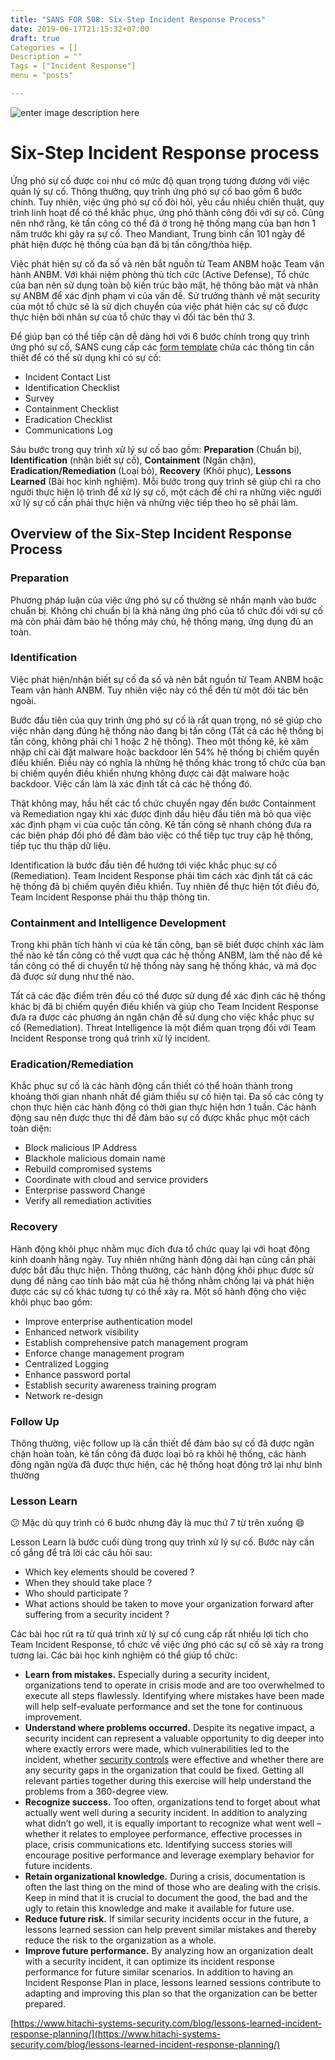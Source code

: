 ```yaml
---
title: "SANS FOR 508: Six-Step Incident Response Process"
date: 2019-06-17T21:15:32+07:00
draft: true
Categories = []
Description = ""
Tags = ["Incident Response"]
menu = "posts"

---
```


![enter image description here](https://vnstrawhat.github.io/images/ir-step.png)
# Six-Step Incident Response process
Ứng phó sự cố được coi như có mức độ quan trọng tương đương với việc quản lý sự cố.  Thông thường, quy trình ứng phó sự cố bao gồm 6 bước chính. Tuy nhiên, việc ứng phó sự cố đòi hỏi, yêu cầu nhiều chiến thuật, quy trình linh hoạt để có thể khắc phục, ứng phó thành công đối với sự cố. Cũng nên nhớ rằng, kẻ tấn công có thể đã ở trong hệ thống mạng của bạn hơn 1 năm trước khi gây ra sự cố. Theo Mandiant, Trung bình cần 101 ngày để phát hiện được hệ thống của bạn đã bị tấn công/thỏa hiệp.

Việc phát hiện sự cố đa số và nên bắt nguồn từ Team ANBM hoặc Team vận hành ANBM. 
Với khái niệm phòng thủ tích cức (Active Defense), Tổ chức của bạn nên sử dụng toàn bộ kiến trúc bảo mật,  hệ thông bảo mật và nhân sự ANBM để xác định phạm vi của vấn đề. Sử trưởng thành về mặt security của một tổ chức sẽ là sử dịch chuyển của việc phát hiện các sự cố được thực hiện bởi nhân sự của tổ chức thay vì đối tác bên thứ 3.

Để giúp bạn có thể tiếp cận dễ dàng hơi với 6 bước chính trong quy trình ứng phó sự cố, SANS cung cấp các [form template](https://www.sans.org/score/incident-forms) chứa các thông tin cần thiết để có thể sử dụng khi có sự cố:

 - Incident Contact List
 - Identification Checklist
 - Survey
 - Containment Checklist
 - Eradication Checklist
 - Communications Log

Sáu bước trong quy trình xử lý sự cố bao gồm: **Preparation** (Chuẩn bị), **Identification** (nhận biết sự cố), **Containment** (Ngăn chặn), **Eradication/Remediation** (Loại bỏ), **Recovery** (Khôi phục), **Lessons Learned** (Bài học kinh nghiệm). Mỗi bước trong quy trình sẽ giúp chỉ ra cho người thực hiện lộ trình để xử lý sự cố, một cách để chỉ ra những việc người xử lý sự cố cần phải thực hiện và những việc tiếp theo họ sẽ phải làm.
## Overview of the Six-Step Incident Response Process
### Preparation
Phương pháp luận của việc ứng phó sự cố thường sẽ nhấn mạnh vào bước chuẩn bị. Không chỉ chuẩn bị là khả năng ứng phó của tổ chức đối với sự cố mà còn phải đảm bảo hệ thống máy chủ, hệ thống mạng, ứng dụng đủ an toàn.
### Identification
Việc phát hiện/nhận biết sự cố đa số và nên bắt nguồn từ Team ANBM hoặc Team vận hành ANBM. Tuy nhiên việc này có thể đến từ một đối tác bên ngoài.

Bước đầu tiên của quy trình ứng phó sự cố là rất quan trọng, nó sẽ giúp cho việc nhân dạng đúng hệ thống nào đang bị tấn công (Tất cả các hệ thống bị tấn công, không phải chỉ 1 hoặc 2 hệ thống). Theo một thống kê, kẻ xâm nhập chỉ cài đặt malware hoặc backdoor lên 54% hệ thống bị chiếm quyền điều khiển. Điều này có nghĩa là những hệ thống khác trong tổ chức của bạn bị chiếm quyền điều khiển nhưng không được cài đặt malware hoặc backdoor. Việc cần làm là xác định tất cả các hệ thống đó.

Thật không may, hầu hết các tổ chức chuyển ngay đến bước Containment và Remediation ngay khi xác được định dấu hiệu đầu tiên mà bỏ qua việc xác định phạm vi của cuộc tấn công. Kẻ tấn công sẽ nhanh chóng đưa ra các biện pháp đối phó để đảm bảo việc có thể tiếp tục truy cập hệ thống, tiếp tục thu thập dữ liệu.

Identification là bước đầu tiên để hướng tới việc khắc phục sự cố (Remediation). Team Incident Response phải tìm cách xác định tất cả các hệ thống đã bị chiếm quyền điều khiển. Tuy nhiên để thực hiện tốt điều đó, Team Incident Response phải thu thập thông tin.
### Containment and Intelligence Development
Trong khi phân tích hành vi của kẻ tấn công, bạn sẽ biết được chính xác làm thế nào kẻ tấn công có thể vượt qua các hệ thống ANBM, làm thế nào để kẻ tấn công có thể di chuyển từ hệ thống này sang hệ thống khác, và mã đọc đã được sử dụng như thế nào.

Tất cả các đặc điểm trên đều có thể được sử dụng để xác định các hệ thống khác bị đã bị chiếm quyền điều khiển và giúp cho  Team Incident Response đưa ra được các phương án ngăn chặn để sử dụng cho việc khắc phục sự cố (Remediation).  Threat Intelligence là một điểm quan trọng đối với Team Incident Response trong quá trình xử lý incident.
### Eradication/Remediation
Khắc phục sự cố là các hành động cần thiết có thể hoàn thành trong khoảng thời gian nhanh nhất để giảm thiểu sự cố hiện tại. Đa số các công ty chọn thực hiện các hành động có thời gian thực hiện hơn 1 tuần. Các hành động sau nên được thực thi để đảm bảo sự cố được khắc phục một cách toàn diện:

 - Block malicious IP Address
 - Blackhole malicious domain name
 - Rebuild compromised systems
 - Coordinate with cloud and service providers
 - Enterprise password Change
 - Verify all remediation activities
### Recovery
Hành động khôi phục nhằm mục đích đưa tổ chức quay lại với hoạt động kinh doanh hằng ngày. Tuy nhiên những hành động dài hạn cũng cần phải được bắt đầu thực hiện. Thông thường, các hành động khôi phục được sử dụng để nâng cao tính bảo mật của hệ thống nhằm chống lại và phát hiện được các sự cố khác tương tự có thể xảy ra.
Một số hành động cho việc khôi phục bao gồm:
 - Improve enterprise authentication model
 - Enhanced network visibility
 - Establish comprehensive patch management program
 - Enforce change management program
 - Centralized Logging
 - Enhance password portal
 - Establish security awareness training program
 - Network re-design

### Follow Up
Thông thường, việc follow up là cần thiết để đảm bảo sự cố đã được ngăn chặn hoàn toàn, kẻ tấn công đã được loại bỏ ra khỏi hệ thống, các hành đông ngăn ngừa đã được thực hiện, các hệ thống hoạt động trở lại như bình thường

### Lesson Learn 
:confused: Mặc dù quy trình có 6 bước nhưng đây là mục thứ 7 từ trên xuống  :smile:

Lesson Learn là bước cuối dùng trong quy trình xử lý sự cố. Bước này cần cố gắng để trả lời các câu hỏi sau:

 - Which key elements should be covered ?
 - When they should take place ?
 - Who should participate ?
 - What actions should be taken to move your organization forward after suffering from a security incident ?

Các bài học rút ra từ quá trình xử lý sự cố cung cấp rất nhiều lợi tích cho Team Incident Response, tổ chức về việc ứng phó các sự cố sẽ xảy ra trong tương lai. Các bài học kinh nghiệm  có thể giúp tổ chức:

-   **Learn from mistakes.** Especially during a security incident, organizations tend to operate in crisis mode and are too overwhelmed to execute all steps flawlessly. Identifying where mistakes have been made will help self-evaluate performance and set the tone for continuous improvement.
-   **Understand where problems occurred.**  Despite its negative impact, a security incident can represent a valuable opportunity to dig deeper into where exactly errors were made, which vulnerabilities led to the incident, whether  [security controls](https://www.hitachi-systems-security.com/blog/information-security-controls-faq/)  were effective and whether there are any security gaps in the organization that could be fixed. Getting all relevant parties together during this exercise will help understand the problems from a 360-degree view.
-   **Recognize success.** Too often, organizations tend to forget about what actually went well during a security incident. In addition to analyzing what didn’t go well, it is equally important to recognize what went well – whether it relates to employee performance, effective processes in place, crisis communications etc. Identifying success stories will encourage positive performance and leverage exemplary behavior for future incidents.
-   **Retain organizational knowledge.** During a crisis, documentation is often the last thing on the mind of those who are dealing with the crisis. Keep in mind that it is crucial to document the good, the bad and the ugly to retain this knowledge and make it available for future use.
-   **Reduce future risk.** If similar security incidents occur in the future, a lessons learned session can help prevent similar mistakes and thereby reduce the risk to the organization as a whole.
-   **Improve future performance.** By analyzing how an organization dealt with a security incident, it can optimize its incident response performance for future similar scenarios. In addition to having an Incident Response Plan in place, lessons learned sessions contribute to adapting and improving this plan so that the organization can be better prepared.


[https://www.hitachi-systems-security.com/blog/lessons-learned-incident-response-planning/](https://www.hitachi-systems-security.com/blog/lessons-learned-incident-response-planning/)
<!--stackedit_data:
eyJoaXN0b3J5IjpbLTIxMDg0NjM1ODMsLTEzMDE2OTAzNzIsMj
A0MjA1MTA3OF19
-->